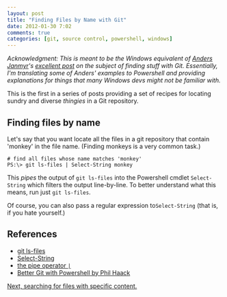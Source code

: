 ```yaml
---
layout: post
title: "Finding Files by Name with Git"
date: 2012-01-30 7:02
comments: true
categories: [git, source control, powershell, windows]
---
```


_Acknowledgment: This is meant to be the Windows equivalent of [Anders Janmyr](http://blog.jayway.com/author/andersjanmyr)'s [excellent post](http://blog.jayway.com/2012/01/25/finding-with-git/) on the subject of finding stuff with Git. Essentially, I'm translating some of Anders' examples to Powershell and providing explanations for things that many Windows devs might not be familiar with._

This is the first in a series of posts providing a set of recipes for locating sundry and diverse _thingies_ in a Git repository.

## Finding files by name
Let's say that you want locate all the files in a git repository that contain 'monkey' in the file name. (Finding monkeys is a very common task.)

	# find all files whose name matches 'monkey'
	PS:\> git ls-files | Select-String monkey

This _pipes_ the output of `git ls-files` into the Powershell cmdlet `Select-String` which filters the output line-by-line. To better understand what this means, run just `git ls-files`.

Of course, you can also pass a regular expression to`Select-String` (that is, if you hate yourself.)

## References
* [git ls-files](http://schacon.github.com/git/git-ls-files.html)
* [Select-String](http://technet.microsoft.com/en-us/library/dd315403.aspx)
* [the pipe operator `|`](http://technet.microsoft.com/en-us/library/ee176927.aspx)
* [Better Git with Powershell by Phil Haack](http://haacked.com/archive/2011/12/13/better-git-with-powershell.aspx)

[Next, searching for files with specific content.](/blog/2012/02/01/finding-stuff-in-your-git-repo-2/)